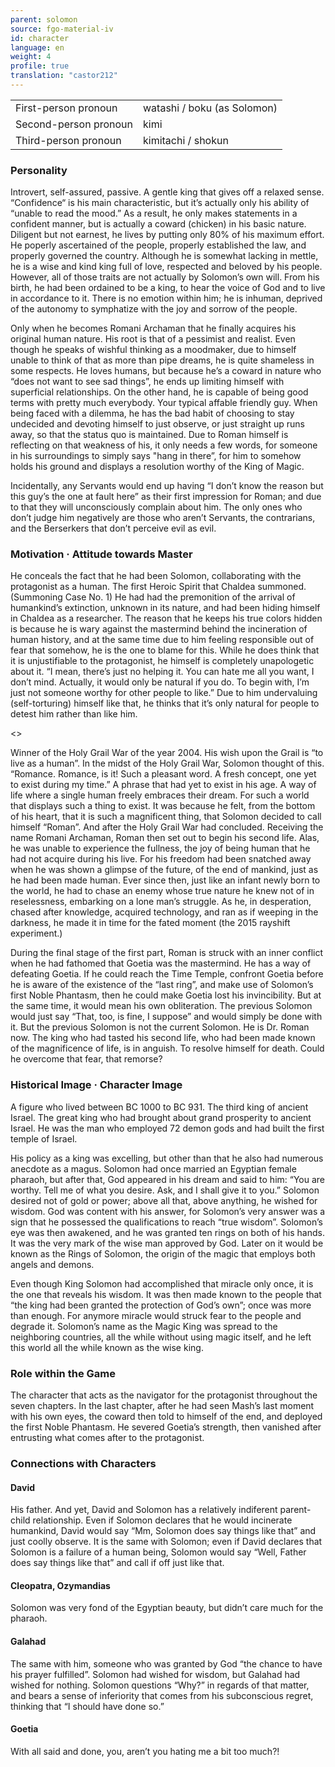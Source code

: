 ```yaml
---
parent: solomon
source: fgo-material-iv
id: character
language: en
weight: 4
profile: true
translation: "castor212"
---
```


<table>
  <tr><td>First-person pronoun</td><td>watashi / boku (as Solomon)</td></tr>
  <tr><td>Second-person pronoun</td><td>kimi</td></tr>
  <tr><td>Third-person pronoun</td><td>kimitachi / shokun</td></tr>
</table>

### Personality

Introvert, self-assured, passive.
A gentle king that gives off a relaxed sense.
“Confidence“ is his main characteristic, but it’s actually only his ability of “unable to read the mood.” As a result, he only makes statements in a confident manner, but is actually a coward (chicken) in his basic nature.
Diligent but not earnest, he lives by putting only 80% of his maximum effort.
He poperly ascertained of the people, properly established the law, and properly governed the country.
Although he is somewhat lacking in mettle, he is a wise and kind king full of love, respected and beloved by his people.
However, all of those traits are not actually by Solomon’s own will.
From his birth, he had been ordained to be a king, to hear the voice of God and to live in accordance to it. There is no emotion within him; he is inhuman, deprived of the autonomy to symphatize with the joy and sorrow of the people.

Only when he becomes Romani Archaman that he finally acquires his original human nature.
His root is that of a pessimist and realist. Even though he speaks of wishful thinking as a moodmaker, due to himself unable to think of that as more than pipe dreams, he is quite shameless in some respects.
He loves humans, but because he’s a coward in nature who “does not want to see sad things”, he ends up limiting himself with superficial relationships. On the other hand, he is capable of being good terms with pretty much everybody. Your typical affable friendly guy.
When being faced with a dilemma, he has the bad habit of choosing to stay undecided and devoting himself to just observe, or just straight up runs away, so that the status quo is maintained.
Due to Roman himself is reflecting on that weakness of his, it only needs a few words, for someone in his surroundings to simply says "hang in there”, for him to somehow holds his ground and displays a resolution worthy of the King of Magic.

Incidentally, any Servants would end up having “I don’t know the reason but this guy’s the one at fault here” as their first impression for Roman; and due to that they will unconsciously complain about him.
The only ones who don’t judge him negatively are those who aren’t Servants, the contrarians, and the Berserkers that don’t perceive evil as evil.

### Motivation · Attitude towards Master

He conceals the fact that he had been Solomon, collaborating with the protagonist as a human.
The first Heroic Spirit that Chaldea summoned. (Summoning Case No. 1)
He had had the premonition of the arrival of humankind’s extinction, unknown in its nature, and had been hiding himself in Chaldea as a researcher.
The reason that he keeps his true colors hidden is because he is wary against the mastermind behind the incineration of human history, and at the same time due to him feeling responsible out of fear that somehow, he is the one to blame for this.
While he does think that it is unjustifiable to the protagonist, he himself is completely unapologetic about it.
“I mean, there’s just no helping it. You can hate me all you want, I don’t mind. Actually, it would only be natural if you do. To begin with, I’m just not someone worthy for other people to like.”
Due to him undervaluing (self-torturing) himself like that, he thinks that it’s only natural for people to detest him rather than like him.

<>

Winner of the Holy Grail War of the year 2004.
His wish upon the Grail is “to live as a human”.
In the midst of the Holy Grail War, Solomon thought of this.
“Romance. Romance, is it! Such a pleasant word. A fresh concept, one yet to exist during my time.”
A phrase that had yet to exist in his age.
A way of life where a single human freely embraces their dream.
For such a world that displays such a thing to exist.
It was because he felt, from the bottom of his heart, that it is such a magnificent thing, that Solomon decided to call himself “Roman”.
And after the Holy Grail War had concluded.
Receiving the name Romani Archaman, Roman then set out to begin his second life. Alas, he was unable to experience the fullness, the joy of being human that he had not acquire during his live.
For his freedom had been snatched away when he was shown a glimpse of the future, of the end of mankind, just as he had been made human.
Ever since then, just like an infant newly born to the world, he had to chase an enemy whose true nature he knew not of in reselessness, embarking on a lone man’s struggle.
As he, in desperation, chased after knowledge, acquired technology, and ran as if weeping in the darkness, he made it in time for the fated moment (the 2015 rayshift experiment.)

During the final stage of the first part, Roman is struck with an inner conflict when he had fathomed that Goetia was the mastermind.
He has a way of defeating Goetia.
If he could reach the Time Temple, confront Goetia before he is aware of the existence of the “last ring”, and make use of Solomon’s first Noble Phantasm, then he could make Goetia lost his invincibility.
But at the same time, it would mean his own obliteration.
The previous Solomon would just say “That, too, is fine, I suppose” and would simply be done with it. But the previous Solomon is not the current Solomon.
He is Dr. Roman now.
The king who had tasted his second life, who had been made known of the magnificence of life, is in anguish.
To resolve himself for death.
Could he overcome that fear, that remorse?

### Historical Image · Character Image

A figure who lived between BC 1000 to BC 931. The third king of ancient Israel.
The great king who had brought about grand prosperity to ancient Israel. He was the man who employed 72 demon gods and had built the first temple of Israel.

His policy as a king was excelling, but other than that he also had numerous anecdote as a magus.
Solomon had once married an Egyptian female pharaoh, but after that, God appeared in his dream and said to him: “You are worthy. Tell me of what you desire. Ask, and I shall give it to you.”
Solomon desired not of gold or power; above all that, above anything, he wished for wisdom.
God was content with his answer, for Solomon’s very answer was a sign that he possessed the qualifications to reach “true wisdom”.
Solomon’s eye was then awakened, and he was granted ten rings on both of his hands.
It was the very mark of the wise man approved by God. Later on it would be known as the Rings of Solomon, the origin of the magic that employs both angels and demons.

Even though King Solomon had accomplished that miracle only once, it is the one that reveals his wisdom. It was then made known to the people that “the king had been granted the protection of God’s own”; once was more than enough.
For anymore miracle would struck fear to the people and degrade it.
Solomon’s name as the Magic King was spread to the neighboring countries, all the while without using magic itself, and he left this world all the while known as the wise king.

### Role within the Game

The character that acts as the navigator for the protagonist throughout the seven chapters.
In the last chapter, after he had seen Mash’s last moment with his own eyes, the coward then told to himself of the end, and deployed the first Noble Phantasm.
He severed Goetia’s strength, then vanished after entrusting what comes after to the protagonist.

### Connections with Characters

#### David

His father. And yet, David and Solomon has a relatively indiferent parent-child relationship.
Even if Solomon declares that he would incinerate humankind, David would say “Mm, Solomon does say things like that” and just coolly observe.
It is the same with Solomon; even if David declares that Solomon is a failure of a human being, Solomon would say “Well, Father does say things like that” and call if off just like that.

#### Cleopatra, Ozymandias

Solomon was very fond of the Egyptian beauty, but didn’t care much for the pharaoh.

#### Galahad

The same with him, someone who was granted by God “the chance to have his prayer fulfilled”.
Solomon had wished for wisdom, but Galahad had wished for nothing.
Solomon questions “Why?” in regards of that matter, and bears a sense of inferiority that comes from his subconscious regret, thinking that “I should have done so.”

#### Goetia

With all said and done, you, aren’t you hating me a bit too much?!
